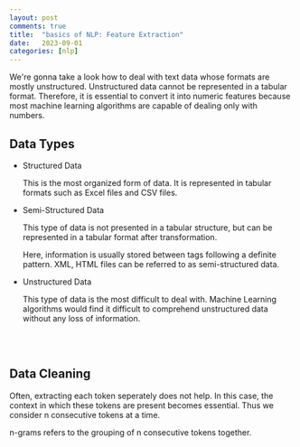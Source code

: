 ```yaml
---
layout: post
comments: true
title:  "basics of NLP: Feature Extraction"
date:   2023-09-01 
categories: [nlp]
---
```



We're gonna take a look how to deal with text data whose formats are mostly unstructured. Unstructured data cannot be represented in a tabular format. Therefore, it is essential to convert it into numeric features because most machine learning algorithms are capable of dealing only with numbers.


## Data Types

* Structured Data

    This is the most organized form of data. It is represented in tabular formats such as Excel files and CSV files.




* Semi-Structured Data

    This type of data is not presented in a tabular structure, but can be represented in a tabular format after transformation.

    Here, information is usually stored between tags following a definite pattern.
    XML, HTML files can be referred to as semi-structured data.




* Unstructured Data

    This type of data is the most difficult to deal with. Machine Learning algorithms would find it difficult to comprehend unstructured data without any loss of information.



<br><br>

## Data Cleaning


Often, extracting each token seperately does not help. In this case, the context in which these tokens are present becomes essential. Thus we consider n consecutive tokens at a time. 

n-grams refers to the grouping of n consecutive tokens together.



